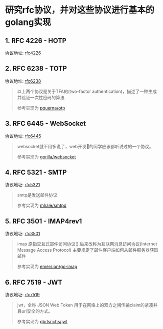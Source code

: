 # 研究rfc协议，并对这些协议进行基本的golang实现

## 1. RFC 4226 - HOTP
协议地址: [rfc4226](https://tools.ietf.org/html/rfc4226)

## 2. RFC 6238 - TOTP
协议地址: [rfc6238](https://tools.ietf.org/html/rfc6238)

> 以上两个协议是关于TFA的(two-factor authentication)，描述了一种生成并验证一次性密码的算法
>
> 参考实现为 [pquerna/otp](https://github.com/pquerna/otp)


## 3. RFC 6445 - WebSocket
协议地址: [rfc6445](https://tools.ietf.org/html/rfc6445)

> websocket就不用多说了，web开发的同学应该都听说过的一个协议。
> 
> 参考实现为 [gorilla/websocket](https://github.com/gorilla/websocket)

## 4. RFC 5321 - SMTP
协议地址: [rfc5321](https://tools.ietf.org/html/rfc5321)

> smtp是发送邮件协议
> 
> 参考实现为 [mhale/smtpd](https://github.com/mhale/smtpd)

## 5. RFC 3501 - IMAP4rev1
协议地址: [rfc3501](https://tools.ietf.org/html/rfc3501)


> imap 原指交互式邮件访问协议(),后来改称为互联网消息访问协议(Internet Message Access Protocol)
> 主要规定了邮件客户端如何从邮件服务器获取邮件
>
> 参考实现为 [emersion/go-imap](https://github.com/emersion/go-imap)

## 6. RFC 7519 - JWT
协议地址: [rfc7519](https://tools.ietf.org/html/rfc7519)

> jwt，全称 JSON Web Token
> 用于在网络上的双方之间传输claim的紧凑并且url安全的方式。
>
> 参考实现为 [gbrlsnchs/jwt](https://github.com/gbrlsnchs/jwt)